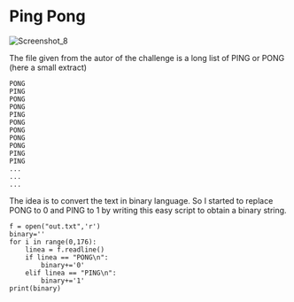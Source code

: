 # Ping Pong

![Screenshot_8](https://user-images.githubusercontent.com/67475596/116263553-bf761380-a779-11eb-847c-e0bed7a2ca59.png)

The file given from the autor of the challenge is a long list of PING or PONG (here a small extract)
```
PONG
PING
PONG
PONG
PING
PONG
PONG
PONG
PONG
PING
PING
...
...
...
```
The idea is to convert the text in binary language.
So I started to replace PONG to 0 and PING to 1 by writing this easy script to obtain a binary string.

```Python3
f = open("out.txt",'r')
binary=''
for i in range(0,176):
    linea = f.readline()
    if linea == "PONG\n":
        binary+='0'
    elif linea == "PING\n":
        binary+='1'
print(binary)
```
